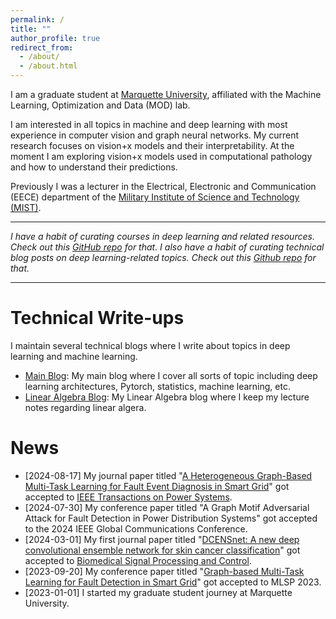 ```yaml
---
permalink: /
title: ""
author_profile: true
redirect_from: 
  - /about/
  - /about.html
---
```


I am a graduate student at [Marquette University](https://www.marquette.edu/), affiliated with the Machine Learning, Optimization and Data (MOD) lab.

I am interested in all topics in machine and deep learning with most experience in computer vision and graph neural networks. My current research focuses on vision+x models and their interpretability. At the moment I am exploring vision+x models used in computational pathology and how to understand their predictions.

Previously I was a lecturer in the Electrical, Electronic and Communication (EECE) department of the [Military Institute of Science and Technology (MIST)](https://mist.ac.bd/).

------

*I have a habit of curating courses in deep learning and related resources. Check out this [GitHub repo](https://github.com/dibaloke/DL-ML-Courses/tree/main) for that. I also have a habit of curating technical blog posts on deep learning-related topics. Check out this [Github repo](https://github.com/dibaloke/DL-ML-Blogs) for that.*

------
# Technical Write-ups
I maintain several technical blogs where I write about topics in deep learning and machine learning.

- [Main Blog](https://dibalokechanda.github.io/): My main blog where I cover all sorts of topic including deep learning architectures, Pytorch, statistics, machine learning, etc.
- [Linear Algebra Blog](https://dibalokechanda.github.io/Linear-Algebra/): My Linear Algebra blog where I keep my lecture notes regarding linear algera.

# News 
- [2024-08-17] My journal paper titled "[A Heterogeneous Graph-Based Multi-Task Learning for Fault Event Diagnosis in Smart Grid](https://ieeexplore.ieee.org/document/10643407)" got accepted to [IEEE Transactions on Power Systems](https://ieeexplore.ieee.org/xpl/RecentIssue.jsp?punumber=59).
- [2024-07-30] My conference paper titled "A Graph Motif Adversarial Attack for Fault Detection in Power Distribution Systems" got accepted to the 2024 IEEE Global Communications Conference. 
- [2024-03-01] My first journal paper titled "[DCENSnet: A new deep convolutional ensemble network for skin cancer classification](https://www.sciencedirect.com/science/article/pii/S1746809423011904)" got accepted to [Biomedical Signal Processing and Control](https://www.sciencedirect.com/journal/biomedical-signal-processing-and-control).
- [2023-09-20] My conference paper titled "[Graph-based Multi-Task Learning for Fault Detection in Smart Grid](https://graph-based-mtl-fault-detection.github.io/)" got accepted to MLSP 2023.
- [2023-01-01] I started my graduate student journey at Marquette University.
